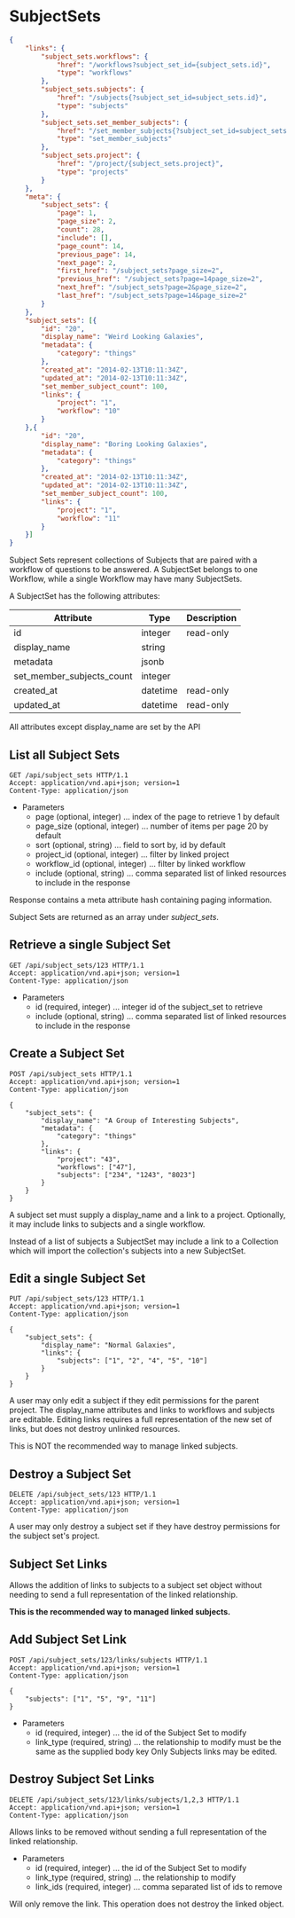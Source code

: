 # SubjectSets
```json
{
    "links": {
        "subject_sets.workflows": {
            "href": "/workflows?subject_set_id={subject_sets.id}",
            "type": "workflows"
        },
        "subject_sets.subjects": {
            "href": "/subjects{?subject_set_id=subject_sets.id}",
            "type": "subjects"
        },
        "subject_sets.set_member_subjects": {
            "href": "/set_member_subjects{?subject_set_id=subject_sets.id}",
            "type": "set_member_subjects"
        },
        "subject_sets.project": {
            "href": "/project/{subject_sets.project}",
            "type": "projects"
        }
    },
    "meta": {
        "subject_sets": {
            "page": 1,
            "page_size": 2,
            "count": 28,
            "include": [],
            "page_count": 14,
            "previous_page": 14,
            "next_page": 2,
            "first_href": "/subject_sets?page_size=2",
            "previous_href": "/subject_sets?page=14page_size=2",
            "next_href": "/subject_sets?page=2&page_size=2",
            "last_href": "/subject_sets?page=14&page_size=2"
        }
    },
    "subject_sets": [{
        "id": "20",
        "display_name": "Weird Looking Galaxies",
        "metadata": {
            "category": "things"
        },
        "created_at": "2014-02-13T10:11:34Z",
        "updated_at": "2014-02-13T10:11:34Z",
        "set_member_subject_count": 100,
        "links": {
            "project": "1",
            "workflow": "10"
        }
    },{
        "id": "20",
        "display_name": "Boring Looking Galaxies",
        "metadata": {
            "category": "things"
        },
        "created_at": "2014-02-13T10:11:34Z",
        "updated_at": "2014-02-13T10:11:34Z",
        "set_member_subject_count": 100,
        "links": {
            "project": "1",
            "workflow": "11"
        }
    }]
}
```

Subject Sets represent collections of Subjects that are paired with a
workflow of questions to be answered. A SubjectSet belongs to one
Workflow, while a single Workflow may have many SubjectSets.

A SubjectSet has the following attributes:

Attribute | Type | Description
--------- | ---- | -----------
id | integer | read-only
display_name | string |
metadata | jsonb |
set_member_subjects_count | integer |
created_at | datetime | read-only
updated_at | datetime | read-only

All attributes except display_name are set by the API

## List all Subject Sets
```
GET /api/subject_sets HTTP/1.1
Accept: application/vnd.api+json; version=1
Content-Type: application/json
```

+ Parameters
  + page (optional, integer) ... index of the page to retrieve 1 by default
  + page_size (optional, integer) ... number of items per page 20 by default
  + sort (optional, string) ... field to sort by, id by default
  + project_id (optional, integer) ... filter by linked project
  + workflow_id (optional, integer) ... filter by linked workflow
  + include (optional, string) ... comma separated list of linked resources to include in the response

Response contains a meta attribute hash containing paging
information.

Subject Sets are returned as an array under *subject_sets*.


## Retrieve a single Subject Set
```http
GET /api/subject_sets/123 HTTP/1.1
Accept: application/vnd.api+json; version=1
Content-Type: application/json
```

+ Parameters
    + id (required, integer) ... integer id of the subject_set to retrieve
    + include (optional, string) ... comma separated list of linked resources to include in the response

## Create a Subject Set
```http
POST /api/subject_sets HTTP/1.1
Accept: application/vnd.api+json; version=1
Content-Type: application/json

{
    "subject_sets": {
        "display_name": "A Group of Interesting Subjects",
        "metadata": {
            "category": "things"
        },
        "links": {
            "project": "43",
            "workflows": ["47"],
            "subjects": ["234", "1243", "8023"]
        }
    }
}
```
A subject set must supply a display_name and a link to a project. Optionally,
it may include links to subjects and a single workflow.

Instead of a list of subjects a SubjectSet may include a link to a
Collection which will import the collection's subjects into a new
SubjectSet.


## Edit a single Subject Set
```http
PUT /api/subject_sets/123 HTTP/1.1
Accept: application/vnd.api+json; version=1
Content-Type: application/json

{
    "subject_sets": {
        "display_name": "Normal Galaxies",
        "links": {
            "subjects": ["1", "2", "4", "5", "10"]
        }
    }
}
```

A user may only edit a subject if they edit permissions for the parent
project. The display_name attributes and links to workflows and subjects are
editable. Editing links requires a full representation of the new set
of links, but does not destroy unlinked resources.

This is NOT the recommended way to manage linked subjects.


## Destroy a Subject Set
```http
DELETE /api/subject_sets/123 HTTP/1.1
Accept: application/vnd.api+json; version=1
Content-Type: application/json
```

A user may only destroy a subject set if they have destroy permissions
for the subject set's project.

## Subject Set Links
Allows the addition of links to subjects to a subject
set object without needing to send a full representation of the linked
relationship.

**This is the recommended way to managed linked subjects.**

## Add Subject Set Link
```http
POST /api/subject_sets/123/links/subjects HTTP/1.1
Accept: application/vnd.api+json; version=1
Content-Type: application/json

{
    "subjects": ["1", "5", "9", "11"]
}
```

+ Parameters
  + id (required, integer) ... the id of the Subject Set to modify
  + link_type (required, string) ... the relationship to modify must be the same as the supplied body key
Only Subjects links may be edited.


## Destroy Subject Set Links
```http
DELETE /api/subject_sets/123/links/subjects/1,2,3 HTTP/1.1
Accept: application/vnd.api+json; version=1
Content-Type: application/json
```

Allows links to be removed without sending a full representation of the
linked relationship.

+ Parameters
  + id (required, integer) ... the id of the Subject Set to modify
  + link_type (required, string) ... the relationship to modify
  + link_ids (required, integer) ... comma separated list of ids to remove

Will only remove the link. This operation does not destroy the linked object.

